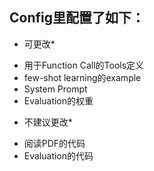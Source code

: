 ## Config里配置了如下：
* 可更改*
- 用于Function Call的Tools定义
- few-shot learning的example
- System Prompt
- Evaluation的权重

* 不建议更改*
- 阅读PDF的代码
- Evaluation的代码

